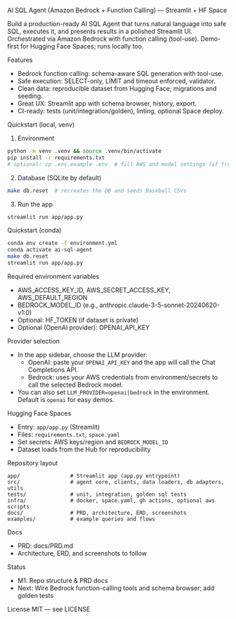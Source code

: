 AI SQL Agent (Amazon Bedrock + Function Calling) — Streamlit + HF Space

Build a production-ready AI SQL Agent that turns natural language into safe SQL, executes it, and presents results in a polished Streamlit UI. Orchestrated via Amazon Bedrock with function calling (tool-use). Demo-first for Hugging Face Spaces; runs locally too.

Features
- Bedrock function calling: schema-aware SQL generation with tool-use.
- Safe execution: SELECT-only, LIMIT and timeout enforced, validator.
- Clean data: reproducible dataset from Hugging Face; migrations and seeding.
- Great UX: Streamlit app with schema browser, history, export.
- CI-ready: tests (unit/integration/golden), linting, optional Space deploy.

Quickstart (local, venv)
1) Environment
```bash
python -m venv .venv && source .venv/bin/activate
pip install -r requirements.txt
# optional: cp .env.example .env  # fill AWS and model settings (if tracked)
```

2) Database (SQLite by default)
```bash
make db.reset  # recreates the DB and seeds Baseball CSVs
```

3) Run the app
```bash
streamlit run app/app.py
```

Quickstart (conda)
```bash
conda env create -f environment.yml
conda activate ai-sql-agent
make db.reset
streamlit run app/app.py
```

Required environment variables
- AWS_ACCESS_KEY_ID, AWS_SECRET_ACCESS_KEY, AWS_DEFAULT_REGION
- BEDROCK_MODEL_ID (e.g., anthropic.claude-3-5-sonnet-20240620-v1:0)
- Optional: HF_TOKEN (if dataset is private)
- Optional (OpenAI provider): OPENAI_API_KEY

Provider selection
- In the app sidebar, choose the LLM provider:
  - OpenAI: paste your `OPENAI_API_KEY` and the app will call the Chat Completions API.
  - Bedrock: uses your AWS credentials from environment/secrets to call the selected Bedrock model.
- You can also set `LLM_PROVIDER=openai|bedrock` in the environment. Default is `openai` for easy demos.

Hugging Face Spaces
- Entry: `app/app.py` (Streamlit)
- Files: `requirements.txt`, `space.yaml`
- Set secrets: AWS keys/region and `BEDROCK_MODEL_ID`
- Dataset loads from the Hub for reproducibility

Repository layout
```
app/                # Streamlit app (app.py entrypoint)
src/                # agent core, clients, data loaders, db adapters, utils
tests/              # unit, integration, golden sql tests
infra/              # docker, space.yaml, gh actions, optional aws scripts
docs/               # PRD, architecture, ERD, screenshots
examples/           # example queries and flows
```

Docs
- PRD: docs/PRD.md
- Architecture, ERD, and screenshots to follow

Status
- M1: Repo structure & PRD docs
- Next: Wire Bedrock function-calling tools and schema browser; add golden tests

License
MIT — see LICENSE


